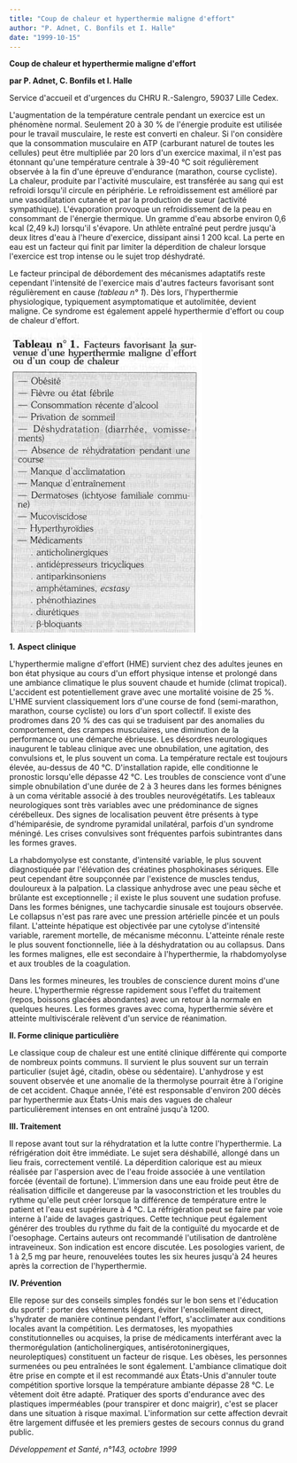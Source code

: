 ```yaml
---
title: "Coup de chaleur et hyperthermie maligne d'effort"
author: "P. Adnet, C. Bonfils et I. Halle"
date: "1999-10-15"
---
```


**Coup de chaleur et hyperthermie maligne d'effort**

**par P. Adnet, C. Bonfils et I. Halle**

Service d'accueil et d'urgences du CHRU R.-Salengro, 59037 Lille Cedex.

L'augmentation de la température centrale pendant un exercice est un phénomène normal. Seulement 20 à 30 % de l'énergie produite est utilisée pour le travail musculaire, le reste est converti en chaleur. Si l'on considère que la consommation musculaire en ATP (carburant naturel de toutes les cellules) peut être multipliée par 20 lors d'un exercice maximal, il n'est pas étonnant qu'une température centrale à 39-40 °C soit régulièrement observée à la fin d'une épreuve d'endurance (marathon, course cycliste). La chaleur, produite par l'activité musculaire, est transférée au sang qui est refroidi lorsqu'il circule en périphérie. Le refroidissement est amélioré par une vasodilatation cutanée et par la production de sueur (activité sympathique). L'évaporation provoque un refroidissement de la peau en consommant de l'énergie thermique. Un gramme d'eau absorbe environ 0,6 kcal (2,49 kJ) lorsqu'il s'évapore. Un athlète entraîné peut perdre jusqu'à deux litres d'eau à l'heure d'exercice, dissipant ainsi 1 200 kcal. La perte en eau est un facteur qui finit par limiter la déperdition de chaleur lorsque l'exercice est trop intense ou le sujet trop déshydraté.

Le facteur principal de débordement des mécanismes adaptatifs reste cependant l'intensité de l'exercice mais d'autres facteurs favorisant sont régulièrement en cause _(tableau n° 1_). Dès lors, l'hyperthermie physiologique, typiquement asymptomatique et autolimitée, devient maligne. Ce syndrome est également appelé hyperthermie d'effort ou coup de chaleur d'effort.


![](i853-1.jpg)


**1.** **Aspect clinique**

L'hyperthermie maligne d'effort (HME) survient chez des adultes jeunes en bon état physique au cours d'un effort physique intense et prolongé dans une ambiance climatique le plus souvent chaude et humide (climat tropical). L'accident est potentiellement grave avec une mortalité voisine de 25 %. L'HME survient classiquement lors d'une course de fond (semi-marathon, marathon, course cycliste) ou lors d'un sport collectif. Il existe des prodromes dans 20 % des cas qui se traduisent par des anomalies du comportement, des crampes musculaires, une diminution de la performance ou une démarche ébrieuse. Les désordres neurologiques inaugurent le tableau clinique avec une obnubilation, une agitation, des convulsions et, le plus souvent un coma. La température rectale est toujours élevée, au-dessus de 40 °C. D'installation rapide, elle conditionne le pronostic lorsqu'elle dépasse 42 °C. Les troubles de conscience vont d'une simple obnubilation d'une durée de 2 à 3 heures dans les formes bénignes à un coma véritable associé à des troubles neurovégétatifs. Les tableaux neurologiques sont très variables avec une prédominance de signes cérébelleux. Des signes de localisation peuvent être présents à type d'hémiparésie, de syndrome pyramidal unilatéral, parfois d'un syndrome méningé. Les crises convulsives sont fréquentes parfois subintrantes dans les formes graves.

La rhabdomyolyse est constante, d'intensité variable, le plus souvent diagnostiquée par l'élévation des créatines phosphokinases sériques. Elle peut cependant être soupçonnée par l'existence de muscles tendus, douloureux à la palpation. La classique anhydrose avec une peau sèche et brûlante est exceptionnelle ; il existe le plus souvent une sudation profuse. Dans les formes bénignes, une tachycardie sinusale est toujours observée. Le collapsus n'est pas rare avec une pression artérielle pincée et un pouls filant. L'atteinte hépatique est objectivée par une cytolyse d'intensité variable, rarement mortelle, de mécanisme méconnu. L'atteinte rénale reste le plus souvent fonctionnelle, liée à la déshydratation ou au collapsus. Dans les formes malignes, elle est secondaire à l'hyperthermie, la rhabdomyolyse et aux troubles de la coagulation.

Dans les formes mineures, les troubles de conscience durent moins d'une heure. L'hyperthermie régresse rapidement sous l'effet du traitement (repos, boissons glacées abondantes) avec un retour à la normale en quelques heures. Les formes graves avec coma, hyperthermie sévère et atteinte multiviscérale relèvent d'un service de réanimation.

**Il. Forme clinique particulière**

Le classique coup de chaleur est une entité clinique différente qui comporte de nombreux points communs. Il survient le plus souvent sur un terrain particulier (sujet âgé, citadin, obèse ou sédentaire). L'anhydrose y est souvent observée et une anomalie de la thermolyse pourrait être à l'origine de cet accident. Chaque année, l'été est responsable d'environ 200 décès par hyperthermie aux États-Unis mais des vagues de chaleur particulièrement intenses en ont entraîné jusqu'à 1200.

**III. Traitement**

Il repose avant tout sur la réhydratation et la lutte contre l'hyperthermie. La réfrigération doit être immédiate. Le sujet sera déshabillé, allongé dans un lieu frais, correctement ventilé. La déperdition calorique est au mieux réalisée par l'aspersion avec de l'eau froide associée à une ventilation forcée (éventail de fortune). L'immersion dans une eau froide peut être de réalisation difficile et dangereuse par la vasoconstriction et les troubles du rythme qu'elle peut créer lorsque la différence de température entre le patient et l'eau est supérieure à 4 °C. La réfrigération peut se faire par voie interne à l'aide de lavages gastriques. Cette technique peut également générer des troubles du rythme du fait de la contiguïté du myocarde et de l'oesophage. Certains auteurs ont recommandé l'utilisation de dantrolène intraveineux. Son indication est encore discutée. Les posologies varient, de 1 à 2,5 mg par heure, renouvelées toutes les six heures jusqu'à 24 heures après la correction de l'hyperthermie.

**IV. Prévention**

Elle repose sur des conseils simples fondés sur le bon sens et l'éducation du sportif : porter des vêtements légers, éviter l'ensoleillement direct, s'hydrater de manière continue pendant l'effort, s'acclimater aux conditions locales avant la compétition. Les dermatoses, les myopathies constitutionnelles ou acquises, la prise de médicaments interférant avec la thermorégulation (anticholinergiques, antisérotoninergiques, neuroleptiques) constituent un facteur de risque. Les obèses, les personnes surmenées ou peu entraînées le sont également. L'ambiance climatique doit être prise en compte et il est recommandé aux États-Unis d'annuler toute compétition sportive lorsque la température ambiante dépasse 28 °C. Le vêtement doit être adapté. Pratiquer des sports d'endurance avec des plastiques imperméables (pour transpirer et donc maigrir), c'est se placer dans une situation à risque maximal. L'information sur cette affection devrait être largement diffusée et les premiers gestes de secours connus du grand public.

_Développement et Santé, n°143, octobre 1999_